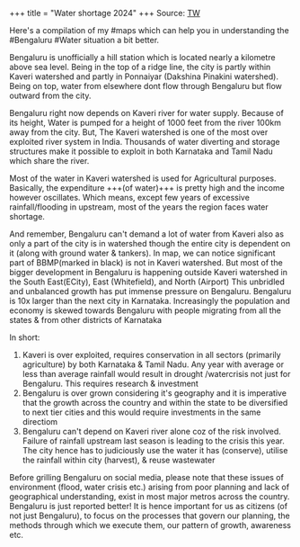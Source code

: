 +++
title = "Water shortage 2024"
+++
Source: [TW](https://threadreaderapp.com/thread/1761622206654951627.html)

Here's a compilation of my #maps which can help you in understanding the #Bengaluru #Water situation a bit better.

Bengaluru is unofficially a hill station which is located nearly a kilometre above sea level. Being in the top of a ridge line, the city is partly within Kaveri watershed and partly in Ponnaiyar (Dakshina Pinakini watershed). Being on top, water from elsewhere dont flow through Bengaluru but flow outward from the city.

Bengaluru right now depends on Kaveri river for water supply. Because of its height, Water is pumped for a height of 1000 feet from the river 100km away from the city. But, The Kaveri watershed is one of the most over exploited river system in India. Thousands of water diverting and storage structures make it possible to exploit in both Karnataka and Tamil Nadu which share the river.

Most of the water in Kaveri watershed is used for Agricultural purposes. Basically, the expenditure +++(of water)+++ is pretty high and the income however oscillates. Which means, except few years of excessive rainfall/flooding in upstream, most of the years the region faces water shortage.

And remember, Bengaluru can't demand a lot of water from Kaveri also as only a part of the city is in watershed though the entire city is dependent on it (along with ground water & tankers). In map, we can notice significant part of BBMP(marked in black) is not in Kaveri watershed. But most of the bigger development in Bengaluru is happening outside Kaveri watershed in the South East(ECity), East (Whitefield), and North (Airport) This unbridled and unbalanced growth has put immense pressure on Bengaluru. Bengaluru is 10x larger than the next city in Karnataka. Increasingly the population and economy is skewed towards Bengaluru with people migrating from all the states & from other districts of Karnataka


In short:

1. Kaveri is over exploited, requires conservation in all sectors (primarily agriculture) by both Karnataka & Tamil Nadu. Any year with average or less than average rainfall would result in drought /watercrisis not just for Bengaluru. This requires research & investment
2. Bengaluru is over grown considering it's geography and it is imperative that the growth across the country and within the state to be diversified to next tier cities and this would require investments in the same directiom
3. Bengaluru can't depend on Kaveri river alone coz of the risk involved. Failure of rainfall upstream last season is leading to the crisis this year. The city hence has to judiciously use the water it has (conserve), utilise the rainfall within city (harvest), & reuse wastewater

 Before grilling Bengaluru on social media, please note that these issues of environment (flood, water crisis etc.) arising from poor planning and lack of geographical understanding, exist in most major metros across the country. Bengaluru is just reported better! It is hence important for us as citizens (of not just Bengaluru), to focus on the processes that govern our planning, the methods through which we execute them, our pattern of growth, awareness etc.
